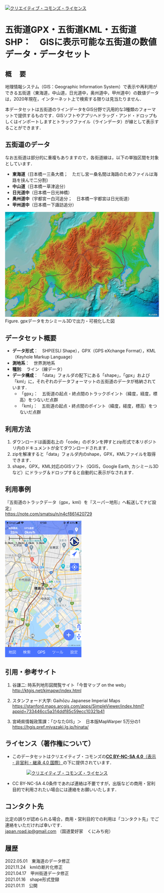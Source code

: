 <a rel="license" href="http://creativecommons.org/licenses/by-nc-sa/4.0/"><img alt="クリエイティブ・コモンズ・ライセンス" style="border-width:0" src="https://i.creativecommons.org/l/by-nc-sa/4.0/88x31.png" /></a>　
# 五街道GPX・五街道KML・五街道SHP：　GISに表示可能な五街道の数値データ・データセット

## 概　 要    
地理情報システム（GIS：Geographic Information System）で表示や再利用ができる五街道（東海道，中山道，日光道中，奥州道中，甲州道中）の数値データは，2020年現在，インターネット上で検索する限りは見当たりません．  

本データセットは五街道のラインデータをGIS分野で汎用的な3種類のフォーマットで提供するものです．GISソフトやアプリへドラッグ・アンド・ドロップもしくはインポートしますとトラックファイル（ラインデータ）が線として表示することができます．

## 五街道のデータ
なお五街道は部分的に重複もありますので，各街道線は，以下の単独区間を対象としています．
* **東海道**（日本橋ー三条大橋；　ただし宮ー桑名間は海路のためファイルは海路を挟んで二分割）
* **中山道**（日本橋ー草津追分）
* **日光道中**（日本橋ー日光神橋）
* **奥州道中**（宇都宮ー白河追分；　日本橋ー宇都宮は日光街道）
* **甲州道中**（日本橋ー下諏訪追分）

<img src="img/Go-kaido.jpg" width="750px">
Figure. gpxデータをカシミール3Dで出力・可視化した図  


## データセット概要     
+ **データ形式**：　SHP(ESLI Shape），GPX（GPS eXchange Format），KML（Keyhole Markup Language）  
+ **測地系**：　世界測地系
+ **種別**:　ライン（線データ）
+ **データ構成**：　「data」フォルダの配下にある「shape」，「gpx」および「kml」に，それぞれのデータフォーマットの五街道のデータが格納されています．
  + 「gpx」：　五街道の起点・終点間のトラックポイント（緯度，経度，標高）をつないだ点群
  + 「kml」：　五街道の起点・終点間のポイント（緯度，経度，標高）をつないだ点群
    
## 利用方法

1. ダウンロードは画面右上の「code」のボタンを押すとzip形式で本リポジトリ内のドキュメントが全てダウンロードされます．
1. zipを解凍すると「data」フォルダ内のshape，GPX，KMLファイルを取得できます．
1. shape，GPX，KML対応のGISソフト（QGIS，Google Earth, カシミール3Dなど）にドラッグ＆ドロップすると自動的に表示がなされます．

## 利用事例

『五街道のトラックデータ（gpx，kml）を『スーパー地形』へ転送してナビ設定』  
https://note.com/smatsu/n/n4cf861420729

<img src="img/Super-Chikei.png" width="250px">


## 引用・参考サイト  

1. 谷謙二: 時系列地形図閲覧サイト「今昔マップ on the web」  
 http://ktgis.net/kjmapw/index.html  

1. スタンフォード大学: Gaihōzu Japanese Imperial Maps  
  https://stanford.maps.arcgis.com/apps/SimpleViewer/index.html?appid=733446cc5a314ddf85c59ecc10321b41

1. 宮崎県情報政策課：「ひなたGIS」＞　日本版MapWarper 5万分の1  
  https://hgis.pref.miyazaki.lg.jp/hinata/
  
## ライセンス（著作権について）
* このデータセットはクリエイティブ・コモンズの[**CC BY-NC-SA 4.0**（表示 - 非営利 - 継承 4.0 国際）](https://creativecommons.org/licenses/by-nc-sa/4.0/deed.ja)の下に提供されています．

　　　　　<a rel="license" href="http://creativecommons.org/licenses/by-nc-sa/4.0/"><img alt="クリエイティブ・コモンズ・ライセンス" style="border-width:0" src="https://i.creativecommons.org/l/by-nc-sa/4.0/88x31.png" /></a>

* CC BY-NC-SA 4.0条件であれば連絡は不要ですが，出版などの商用・営利目的で利用されたい場合には連絡をお願いいたします．  

## コンタクト先
比定の誤りが認められる場合，商用・営利目的での利用は「コンタクト先」でご連絡をいただければ幸いです．  
japan.road.jp@gmail.com （国道愛好家　くにみち宛）
  
## 履歴
2022.05.01　東海道のデータ修正    
2021.11.24　kmlの断片化修正   
2021.04.17　甲州街道データ修正  
2021.01.16　shape形式登録  
2021.01.11　公開  
